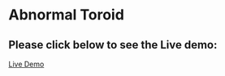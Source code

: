 # Abnormal Toroid

## Please click below to see the Live demo:
[Live Demo](https://abnormal-toroid.vercel.app)